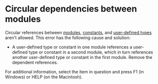 
# Circular dependencies between modules

Circular references between  [modules](b8bdf64f-5920-1ae9-16d0-b26d09524a30.md),  [constants](b8bdf64f-5920-1ae9-16d0-b26d09524a30.md), and  [user-defined types](b8bdf64f-5920-1ae9-16d0-b26d09524a30.md) aren't allowed. This error has the following cause and solution:



- A user-defined type or constant in one module references a user-defined type or constant in a second module, which in turn references another user-defined type or constant in the first module. Remove the dependent references.
    

For additional information, select the item in question and press F1 (in Windows) or HELP (on the Macintosh).
